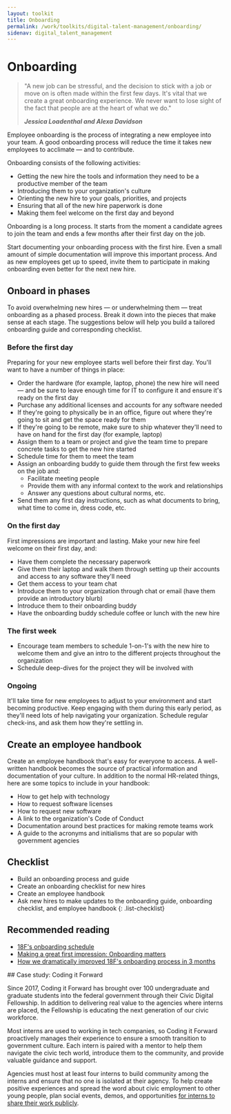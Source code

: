 ```yaml
---
layout: toolkit
title: Onboarding
permalink: /work/toolkits/digital-talent-management/onboarding/
sidenav: digital_talent_management
---
```


# Onboarding

<blockquote class="post-blockquote" cite="https://digital.canada.ca/2019/07/29/making-a-great-first-impression-onboarding-matters/">
<p>"A new job can be stressful, and the decision to stick with a job or move on is often made within the first few days. It's vital that we create a great onboarding experience. We never want to lose sight of the fact that people are at the heart of what we do."</p>
<cite><strong>Jessica Loadenthal and Alexa Davidson</strong></cite>
</blockquote>

Employee onboarding is the process of integrating a new employee into your team. A good onboarding process will reduce the time it takes new employees to acclimate &mdash; and to contribute.

Onboarding consists of the following activities:

- Getting the new hire the tools and information they need to be a productive member of the team
- Introducing them to your organization's culture
- Orienting the new hire to your goals, priorities, and projects
- Ensuring that all of the new hire paperwork is done
- Making them feel welcome on the first day and beyond

Onboarding is a long process. It starts from the moment a candidate agrees to join the team and ends a few months after their first day on the job.

Start documenting your onboarding process with the first hire. Even a small amount of simple documentation will improve this important process. And as new employees get up to speed, invite them to participate in making onboarding even better for the next new hire.

## Onboard in phases

To avoid overwhelming new hires &mdash; or underwhelming them &mdash; treat onboarding as a phased process. Break it down into the pieces that make sense at each stage. The suggestions below will help you build a tailored onboarding guide and corresponding checklist.

### Before the first day

Preparing for your new employee starts well before their first day. You'll want to have a number of things in place:

- Order the hardware (for example, laptop, phone) the new hire will need &mdash; and be sure to leave enough time for IT to configure it and ensure it's ready on the first day
- Purchase any additional licenses and accounts for any software needed
- If they're going to physically be in an office, figure out where they're going to sit and get the space ready for them
- If they're going to be remote, make sure to ship whatever they'll need to have on hand for the first day (for example, laptop)
- Assign them to a team or project and give the team time to prepare concrete tasks to get the new hire started
- Schedule time for them to meet the team
- Assign an onboarding buddy to guide them through the first few weeks on the job and:
    - Facilitate meeting people
    - Provide them with any informal context to the work and relationships
    - Answer any questions about cultural norms, etc.
- Send them any first day instructions, such as what documents to bring, what time to come in, dress code, etc.

### On the first day

First impressions are important and lasting. Make your new hire feel welcome on their first day, and:

- Have them complete the necessary paperwork
- Give them their laptop and walk them through setting up their accounts and access to any software they'll need
- Get them access to your team chat
- Introduce them to your organization through chat or email (have them provide an introductory blurb)
- Introduce them to their onboarding buddy
- Have the onboarding buddy schedule coffee or lunch with the new hire

### The first week

- Encourage team members to schedule 1-on-1's with the new hire to welcome them and give an intro to the different projects throughout the organization
- Schedule deep-dives for the project they will be involved with

### Ongoing

It'll take time for new employees to adjust to your environment and start becoming productive. Keep engaging with them during this early period, as they'll need lots of help navigating your organization. Schedule regular check-ins, and ask them how they're settling in.

## Create an employee handbook

Create an employee handbook that's easy for everyone to access. A well-written handbook becomes the source of practical information and documentation of your culture. In addition to the normal HR-related things, here are some topics to include in your handbook:

- How to get help with technology
- How to request software licenses
- How to request new software
- A link to the organization's Code of Conduct
- Documentation around best practices for making remote teams work
- A guide to the acronyms and initialisms that are so popular with government agencies

## Checklist

- Build an onboarding process and guide
- Create an onboarding checklist for new hires
- Create an employee handbook
- Ask new hires to make updates to the onboarding guide, onboarding checklist, and employee handbook
{: .list-checklist}

## Recommended reading

- [18F's onboarding schedule](https://handbook.18f.gov/onboarding-schedule/)
- [Making a great first impression: Onboarding matters](https://digital.canada.ca/2019/07/29/making-a-great-first-impression-onboarding-matters/)
- [How we dramatically improved 18F's onboarding process in 3 months](https://18f.gsa.gov/2015/12/01/how-we-dramatically-improved-18fs-onboarding-process-in-3-months/)

<div class='bg-warning p-4 mt-5' markdown='1'>
## Case study: Coding it Forward

Since 2017, Coding it Forward has brought over 100 undergraduate and graduate students into the federal government through their Civic Digital Fellowship. In addition to delivering real value to the agencies where interns are placed, the Fellowship is educating the next generation of our civic workforce.

Most interns are used to working in tech companies, so Coding it Forward proactively manages their experience to ensure a smooth transition to government culture. Each intern is paired with a mentor to help them navigate the civic tech world, introduce them to the community, and provide valuable guidance and support.

Agencies must host at least four interns to build community among the interns and ensure that no one is isolated at their agency. To help create positive experiences and spread the word about civic employment to other young people, plan social events, demos, and opportunities [for interns to share their work publicly](https://github.com/codingitforward/cdfdemoday2019).
</div>